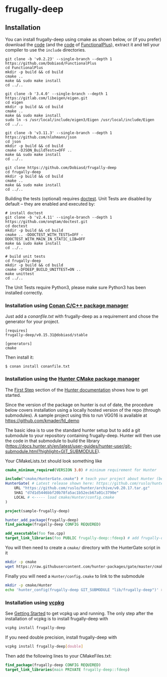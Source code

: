 frugally-deep
=============

Installation
------------

You can install frugally-deep using cmake as shown below, or (if you prefer) download the [code](https://github.com/Dobiasd/frugally-deep/archive/master.zip) (and the [code](https://github.com/Dobiasd/FunctionalPlus/archive/master.zip) of [FunctionalPlus](https://github.com/Dobiasd/FunctionalPlus)), extract it and tell your compiler to use the `include` directories.

```
git clone -b 'v0.2.23' --single-branch --depth 1 https://github.com/Dobiasd/FunctionalPlus
cd FunctionalPlus
mkdir -p build && cd build
cmake ..
make && sudo make install
cd ../..

git clone -b '3.4.0' --single-branch --depth 1 https://gitlab.com/libeigen/eigen.git
cd eigen
mkdir -p build && cd build
cmake ..
make && sudo make install
sudo ln -s /usr/local/include/eigen3/Eigen /usr/local/include/Eigen
cd ../..

git clone -b 'v3.11.3' --single-branch --depth 1 https://github.com/nlohmann/json
cd json
mkdir -p build && cd build
cmake -DJSON_BuildTests=OFF ..
make && sudo make install
cd ../..

git clone https://github.com/Dobiasd/frugally-deep
cd frugally-deep
mkdir -p build && cd build
cmake ..
make && sudo make install
cd ../..
```

Building the tests (optional) requires [doctest](https://github.com/onqtam/doctest). Unit Tests are disabled by default – they are enabled and executed by:

```
# install doctest
git clone -b 'v2.4.11' --single-branch --depth 1 https://github.com/onqtam/doctest.git
cd doctest
mkdir -p build && cd build
cmake .. -DDOCTEST_WITH_TESTS=OFF -DDOCTEST_WITH_MAIN_IN_STATIC_LIB=OFF
make && sudo make install
cd ../..

# build unit tests
cd frugally-deep
mkdir -p build && cd build
cmake -DFDEEP_BUILD_UNITTEST=ON ..
make unittest
cd ../..
```
The Unit Tests require Python3, please make sure Python3 has been installed correctly.

### Installation using [Conan C/C++ package manager](https://conan.io)

Just add a *conanfile.txt* with frugally-deep as a requirement and chose the generator for your project.

```
[requires]
frugally-deep/v0.15.31@dobiasd/stable

[generators]
cmake
```

Then install it:

```
$ conan install conanfile.txt
```

### Installation using the [Hunter CMake package manager](https://github.com/ruslo/hunter)
The [First Step](https://docs.hunter.sh/en/latest/quick-start/boost-components.html#first-step) section of the [Hunter documentation](https://docs.hunter.sh/en/latest/index.html) shows how to get started.

Since the version of the package on hunter is out of date, the procedure below covers installation using a locally hosted version of the repo (through submodules). A sample project using this to run VGG16 is available at https://github.com/kmader/fd_demo

The basic idea is to use the standard hunter setup but to add a git submodule to your repository containing frugally-deep. Hunter will then use the code in that submodule to build the library (https://docs.hunter.sh/en/latest/user-guides/hunter-user/git-submodule.html?highlight=GIT_SUBMODULE).

Your CMakeLists.txt should look something like

```cmake
cmake_minimum_required(VERSION 3.0) # minimum requirement for Hunter

include("cmake/HunterGate.cmake") # teach your project about Hunter (before project())
HunterGate( # Latest release shown here: https://github.com/ruslo/hunter/releases
    URL "https://github.com/ruslo/hunter/archive/v0.20.17.tar.gz"
    SHA1 "d7d1d5446bbf20b78fa5ac1b52ecb67a01c3790e"
    LOCAL # <----- load cmake/Hunter/config.cmake
)

project(sample-frugally-deep)

hunter_add_package(frugally-deep)
find_package(frugally-deep CONFIG REQUIRED)

add_executable(foo foo.cpp)
target_link_libraries(foo PUBLIC frugally-deep::fdeep) # add frugally-deep and dependencies (libs/includes/flags/definitions)
```

You will then need to create a `cmake/` directory with the HunterGate script in it

```bash
mkdir -p cmake
wget https://raw.githubusercontent.com/hunter-packages/gate/master/cmake/HunterGate.cmake -O cmake/HunterGate.cmake
```

Finally you will need a `Hunter/config.cmake` to link to the submodule

```bash
mkdir -p cmake/Hunter
echo 'hunter_config(frugally-deep GIT_SUBMODULE "lib/frugally-deep")' > cmake/Hunter/config.cmake
```

### Installation using [vcpkg](https://github.com/microsoft/vcpkg)
See [Getting Started](https://github.com/microsoft/vcpkg#getting-started) to get vcpkg up and running.
The only step after the installation of vcpkg is to install frugally-deep with 
```bash
vcpkg install frugally-deep
```
If you need double precision, install frugally-deep with
```bash
vcpkg install frugally-deep[double]
```

Then add the following lines to your CMakeFiles.txt: 
```cmake
find_package(frugally-deep CONFIG REQUIRED)
target_link_libraries(main PRIVATE frugally-deep::fdeep)
```
